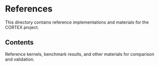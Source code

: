 # References

This directory contains reference implementations and materials for the CORTEX project.

## Contents

Reference kernels, benchmark results, and other materials for comparison and validation.